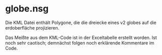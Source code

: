 # globe.nsg

Die KML Datei enthält Polygone, die die dreiecke eines v2 globes auf die erdoberfläche projizieren.

Das Meißte aus dem KML-Code ist in der Exceltabelle erstellt worden. Ist noch sehr caotisch; demnächst folgen noch erklärende Kommentare im Code.
